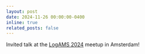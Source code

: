 ```yaml
---
layout: post
date: 2024-11-26 00:00:00-0400
inline: true
related_posts: false
---
```


Invited talk at the <a href="https://logams.github.io"> LogAMS 2024</a> meetup in Amsterdam!
